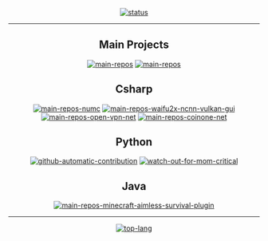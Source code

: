 <div align="center">

  [![status](https://github-readme-stats.vercel.app/api?username=Soju06&show_icons=true&theme=dracula)](#)
***
## Main Projects
  
  [![main-repos](https://github-readme-stats.vercel.app/api/pin/?username=Soju06&repo=NUMC&theme=dracula)](https://github.com/Soju06/NUMC)
  [![main-repos](https://github-readme-stats.vercel.app/api/pin/?username=Soju06&repo=nekos&theme=dracula)](https://github.com/Soju06/nekos)
  
## Csharp  

  [![main-repos-numc](https://github-readme-stats.vercel.app/api/pin/?username=Soju06&repo=NUMC&theme=dracula)](https://github.com/Soju06/NUMC)
  [![main-repos-waifu2x-ncnn-vulkan-gui](https://github-readme-stats.vercel.app/api/pin/?username=Soju06&repo=waifu2x-ncnn-vulkan-gui&theme=dracula)](https://github.com/Soju06/waifu2x-ncnn-vulkan-gui)
  [![main-repos-open-vpn-net](https://github-readme-stats.vercel.app/api/pin/?username=Soju06&repo=OpenVPN.Net&theme=dracula)](https://github.com/Soju06/OpenVPN.Net)
  [![main-repos-coinone-net](https://github-readme-stats.vercel.app/api/pin/?username=Soju06&repo=Coinone.Net&theme=dracula)](https://github.com/Soju06/Coinone.Net)

## Python 

  [![github-automatic-contribution](https://github-readme-stats.vercel.app/api/pin/?username=Soju06&repo=github-automatic-contribution&theme=dracula)](https://github.com/Soju06/github-automatic-contribution)
  [![watch-out-for-mom-critical](https://github-readme-stats.vercel.app/api/pin/?username=Soju06&repo=watch-out-for-mom-critical&theme=dracula)](https://github.com/Soju06/watch-out-for-mom-critical)

## Java

 [![main-repos-minecraft-aimless-survival-plugin](https://github-readme-stats.vercel.app/api/pin/?username=Soju06&repo=minecraft-aimless-survival-plugin&theme=dracula)](https://github.com/Soju06/minecraft-aimless-survival-plugin)

***
  [![top-lang](https://github-readme-stats.vercel.app/api/top-langs/?username=Soju06&layout=compact&theme=dracula)](#)
</div>
